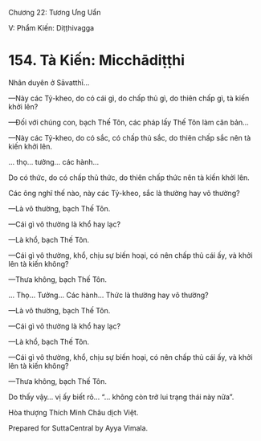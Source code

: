  

Chương 22: Tương Ưng Uẩn

V: Phẩm Kiến: Diṭṭhivagga

# 154\. Tà Kiến: Micchādiṭṭhi

Nhân duyên ở Sāvatthī…

—Này các Tỷ-kheo, do có cái gì, do chấp thủ gì, do thiên chấp gì, tà kiến khởi lên?

—Ðối với chúng con, bạch Thế Tôn, các pháp lấy Thế Tôn làm căn bản…

—Này các Tỷ-kheo, do có sắc, có chấp thủ sắc, do thiên chấp sắc nên tà kiến khởi lên.

… thọ… tưởng… các hành…

Do có thức, do có chấp thủ thức, do thiên chấp thức nên tà kiến khởi lên.

Các ông nghĩ thế nào, này các Tỷ-kheo, sắc là thường hay vô thường?

—Là vô thường, bạch Thế Tôn.

—Cái gì vô thường là khổ hay lạc?

—Là khổ, bạch Thế Tôn.

—Cái gì vô thường, khổ, chịu sự biến hoại, có nên chấp thủ cái ấy, và khởi lên tà kiến không?

—Thưa không, bạch Thế Tôn.

… Thọ… Tưởng… Các hành… Thức là thường hay vô thường?

—Là vô thường, bạch Thế Tôn.

—Cái gì vô thường là khổ hay lạc?

—Là khổ, bạch Thế Tôn.

—Cái gì vô thường, khổ, chịu sự biến hoại, có nên chấp thủ cái ấy, và khởi lên tà kiến không?

—Thưa không, bạch Thế Tôn.

Do thấy vậy… vị ấy biết rõ… “… không còn trở lui trạng thái này nữa”.

Hòa thượng Thích Minh Châu dịch Việt.

Prepared for SuttaCentral by Ayya Vimala.